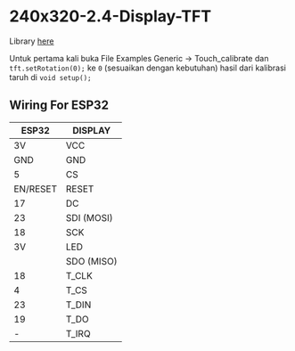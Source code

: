# 240x320-2.4-Display-TFT


Library [here](https://github.com/Bodmer/TFT_eSPI)

Untuk pertama kali buka File Examples Generic -> Touch_calibrate
dan ``tft.setRotation(0);`` ke `0` (sesuaikan dengan kebutuhan)
hasil dari kalibrasi taruh di ``void setup();``
## Wiring For ESP32 

| ESP32    | DISPLAY    |
|----------|------------|
| 3V       | VCC        |
| GND      | GND        |
| 5        | CS         |
| EN/RESET | RESET      |
| 17       | DC         |
| 23       | SDI (MOSI) |
| 18       | SCK        |
| 3V       | LED        |
|          | SDO (MISO) |
| 18       | T_CLK      |
| 4        | T_CS       |
| 23       | T_DIN      |
| 19       | T_DO       |
| -        | T_IRQ      |

